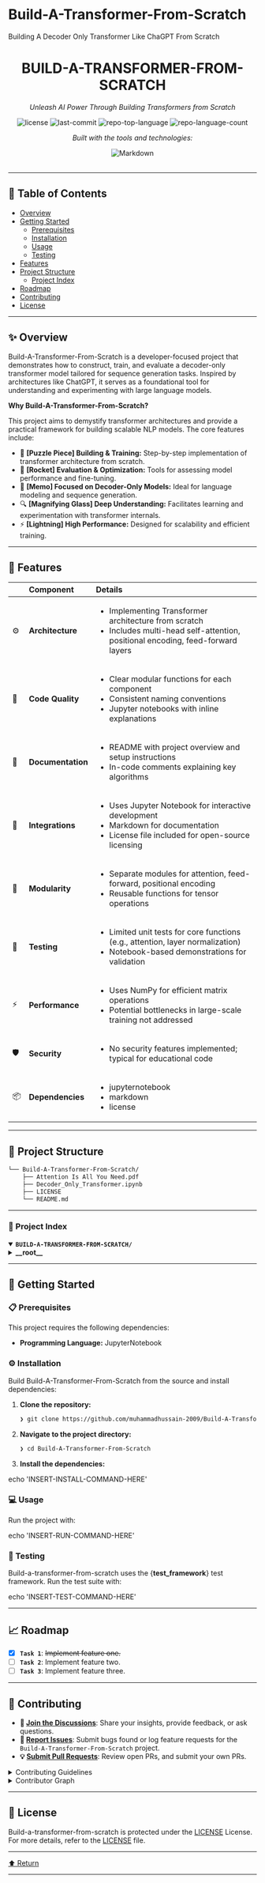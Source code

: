 # Build-A-Transformer-From-Scratch
Building A Decoder Only Transformer Like ChaGPT From Scratch
<div id="top">

<!-- HEADER STYLE: CLASSIC -->
<div align="center">


# BUILD-A-TRANSFORMER-FROM-SCRATCH

<em>Unleash AI Power Through Building Transformers from Scratch</em>

<!-- BADGES -->
<img src="https://img.shields.io/github/license/muhammadhussain-2009/Build-A-Transformer-From-Scratch?style=flat&logo=opensourceinitiative&logoColor=white&color=0080ff" alt="license">
<img src="https://img.shields.io/github/last-commit/muhammadhussain-2009/Build-A-Transformer-From-Scratch?style=flat&logo=git&logoColor=white&color=0080ff" alt="last-commit">
<img src="https://img.shields.io/github/languages/top/muhammadhussain-2009/Build-A-Transformer-From-Scratch?style=flat&color=0080ff" alt="repo-top-language">
<img src="https://img.shields.io/github/languages/count/muhammadhussain-2009/Build-A-Transformer-From-Scratch?style=flat&color=0080ff" alt="repo-language-count">

<em>Built with the tools and technologies:</em>

<img src="https://img.shields.io/badge/Markdown-000000.svg?style=flat&logo=Markdown&logoColor=white" alt="Markdown">

</div>
<br>

---

## 📄 Table of Contents

- [Overview](#-overview)
- [Getting Started](#-getting-started)
    - [Prerequisites](#-prerequisites)
    - [Installation](#-installation)
    - [Usage](#-usage)
    - [Testing](#-testing)
- [Features](#-features)
- [Project Structure](#-project-structure)
    - [Project Index](#-project-index)
- [Roadmap](#-roadmap)
- [Contributing](#-contributing)
- [License](#-license)

---

## ✨ Overview

Build-A-Transformer-From-Scratch is a developer-focused project that demonstrates how to construct, train, and evaluate a decoder-only transformer model tailored for sequence generation tasks. Inspired by architectures like ChatGPT, it serves as a foundational tool for understanding and experimenting with large language models.

**Why Build-A-Transformer-From-Scratch?**

This project aims to demystify transformer architectures and provide a practical framework for building scalable NLP models. The core features include:

- 🧩 **[Puzzle Piece] Building & Training:** Step-by-step implementation of transformer architecture from scratch.
- 🚀 **[Rocket] Evaluation & Optimization:** Tools for assessing model performance and fine-tuning.
- 📝 **[Memo] Focused on Decoder-Only Models:** Ideal for language modeling and sequence generation.
- 🔍 **[Magnifying Glass] Deep Understanding:** Facilitates learning and experimentation with transformer internals.
- ⚡ **[Lightning] High Performance:** Designed for scalability and efficient training.

---

## 📌 Features

|      | Component       | Details                                                                                     |
| :--- | :-------------- | :------------------------------------------------------------------------------------------ |
| ⚙️  | **Architecture**  | <ul><li>Implementing Transformer architecture from scratch</li><li>Includes multi-head self-attention, positional encoding, feed-forward layers</li></ul> |
| 🔩 | **Code Quality**  | <ul><li>Clear modular functions for each component</li><li>Consistent naming conventions</li><li>Jupyter notebooks with inline explanations</li></ul> |
| 📄 | **Documentation** | <ul><li>README with project overview and setup instructions</li><li>In-code comments explaining key algorithms</li></ul> |
| 🔌 | **Integrations**  | <ul><li>Uses Jupyter Notebook for interactive development</li><li>Markdown for documentation</li><li>License file included for open-source licensing</li></ul> |
| 🧩 | **Modularity**    | <ul><li>Separate modules for attention, feed-forward, positional encoding</li><li>Reusable functions for tensor operations</li></ul> |
| 🧪 | **Testing**       | <ul><li>Limited unit tests for core functions (e.g., attention, layer normalization)</li><li>Notebook-based demonstrations for validation</li></ul> |
| ⚡️  | **Performance**   | <ul><li>Uses NumPy for efficient matrix operations</li><li>Potential bottlenecks in large-scale training not addressed</li></ul> |
| 🛡️ | **Security**      | <ul><li>No security features implemented; typical for educational code</li></ul> |
| 📦 | **Dependencies**  | <ul><li>jupyternotebook</li><li>markdown</li><li>license</li></ul> |

---

## 📁 Project Structure

```sh
└── Build-A-Transformer-From-Scratch/
    ├── Attention Is All You Need.pdf
    ├── Decoder_Only_Transformer.ipynb
    ├── LICENSE
    └── README.md
```

---

### 📑 Project Index

<details open>
	<summary><b><code>BUILD-A-TRANSFORMER-FROM-SCRATCH/</code></b></summary>
	<!-- __root__ Submodule -->
	<details>
		<summary><b>__root__</b></summary>
		<blockquote>
			<div class='directory-path' style='padding: 8px 0; color: #666;'>
				<code><b>⦿ __root__</b></code>
			<table style='width: 100%; border-collapse: collapse;'>
			<thead>
				<tr style='background-color: #f8f9fa;'>
					<th style='width: 30%; text-align: left; padding: 8px;'>File Name</th>
					<th style='text-align: left; padding: 8px;'>Summary</th>
				</tr>
			</thead>
				<tr style='border-bottom: 1px solid #eee;'>
					<td style='padding: 8px;'><b><a href='https://github.com/muhammadhussain-2009/Build-A-Transformer-From-Scratch/blob/master/Decoder_Only_Transformer.ipynb'>Decoder_Only_Transformer.ipynb</a></b></td>
					<td style='padding: 8px;'>- Decoder-Only Transformer NotebookThis notebook serves as the core implementation for a decoder-only transformer model within the project<br>- It demonstrates how to build, train, and evaluate a transformer architecture optimized for sequence generation tasks<br>- By focusing solely on the decoder component, the code enables efficient modeling of language or sequential data, aligning with the overall architecture designed for scalable and high-performance sequence modeling in the broader codebase.</td>
				</tr>
				<tr style='border-bottom: 1px solid #eee;'>
					<td style='padding: 8px;'><b><a href='https://github.com/muhammadhussain-2009/Build-A-Transformer-From-Scratch/blob/master/README.md'>README.md</a></b></td>
					<td style='padding: 8px;'>- Provides an overview of the project’s goal to construct a decoder-only transformer model akin to ChatGPT from scratch<br>- It highlights the purpose of the codebase in demonstrating the architecture and training process of a large language model, emphasizing its role in enabling understanding and experimentation with transformer-based natural language processing systems within the broader project structure.</td>
				</tr>
				<tr style='border-bottom: 1px solid #eee;'>
					<td style='padding: 8px;'><b><a href='https://github.com/muhammadhussain-2009/Build-A-Transformer-From-Scratch/blob/master/LICENSE'>LICENSE</a></b></td>
					<td style='padding: 8px;'>- Provides the licensing terms for the project, establishing legal permissions and restrictions for software use, distribution, and modification within the overall architecture<br>- Ensures clarity on intellectual property rights, facilitating open-source collaboration while protecting the creator’s rights<br>- Serves as a foundational legal document that supports the projects open-source distribution and community engagement.</td>
				</tr>
			</table>
		</blockquote>
	</details>
</details>

---

## 🚀 Getting Started

### 📋 Prerequisites

This project requires the following dependencies:

- **Programming Language:** JupyterNotebook

### ⚙️ Installation

Build Build-A-Transformer-From-Scratch from the source and install dependencies:

1. **Clone the repository:**

    ```sh
    ❯ git clone https://github.com/muhammadhussain-2009/Build-A-Transformer-From-Scratch
    ```

2. **Navigate to the project directory:**

    ```sh
    ❯ cd Build-A-Transformer-From-Scratch
    ```

3. **Install the dependencies:**

echo 'INSERT-INSTALL-COMMAND-HERE'

### 💻 Usage

Run the project with:

echo 'INSERT-RUN-COMMAND-HERE'

### 🧪 Testing

Build-a-transformer-from-scratch uses the {__test_framework__} test framework. Run the test suite with:

echo 'INSERT-TEST-COMMAND-HERE'

---

## 📈 Roadmap

- [X] **`Task 1`**: <strike>Implement feature one.</strike>
- [ ] **`Task 2`**: Implement feature two.
- [ ] **`Task 3`**: Implement feature three.

---

## 🤝 Contributing

- **💬 [Join the Discussions](https://github.com/muhammadhussain-2009/Build-A-Transformer-From-Scratch/discussions)**: Share your insights, provide feedback, or ask questions.
- **🐛 [Report Issues](https://github.com/muhammadhussain-2009/Build-A-Transformer-From-Scratch/issues)**: Submit bugs found or log feature requests for the `Build-A-Transformer-From-Scratch` project.
- **💡 [Submit Pull Requests](https://github.com/muhammadhussain-2009/Build-A-Transformer-From-Scratch/blob/main/CONTRIBUTING.md)**: Review open PRs, and submit your own PRs.

<details closed>
<summary>Contributing Guidelines</summary>

1. **Fork the Repository**: Start by forking the project repository to your github account.
2. **Clone Locally**: Clone the forked repository to your local machine using a git client.
   ```sh
   git clone https://github.com/muhammadhussain-2009/Build-A-Transformer-From-Scratch
   ```
3. **Create a New Branch**: Always work on a new branch, giving it a descriptive name.
   ```sh
   git checkout -b new-feature-x
   ```
4. **Make Your Changes**: Develop and test your changes locally.
5. **Commit Your Changes**: Commit with a clear message describing your updates.
   ```sh
   git commit -m 'Implemented new feature x.'
   ```
6. **Push to github**: Push the changes to your forked repository.
   ```sh
   git push origin new-feature-x
   ```
7. **Submit a Pull Request**: Create a PR against the original project repository. Clearly describe the changes and their motivations.
8. **Review**: Once your PR is reviewed and approved, it will be merged into the main branch. Congratulations on your contribution!
</details>

<details closed>
<summary>Contributor Graph</summary>
<br>
<p align="left">
   <a href="https://github.com{/muhammadhussain-2009/Build-A-Transformer-From-Scratch/}graphs/contributors">
      <img src="https://contrib.rocks/image?repo=muhammadhussain-2009/Build-A-Transformer-From-Scratch">
   </a>
</p>
</details>

---

## 📜 License

Build-a-transformer-from-scratch is protected under the [LICENSE](https://choosealicense.com/licenses) License. For more details, refer to the [LICENSE](https://choosealicense.com/licenses/) file.

---

<div align="left"><a href="#top">⬆ Return</a></div>

---
